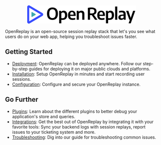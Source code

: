 <p align="center">
  <a href="https://docs.openreplay.com">
    <img src="static/media/logo.svg" >
  </a>
</p>

OpenReplay is an open-source session replay stack that let's you see what users do on your web app, helping you troubleshoot issues faster.

## Getting Started
- [Deployment](https://docs.openreplay.com//deployment): OpenReplay can be deployed anywhere. Follow our step-by-step guides for deploying it on major public clouds and platforms.
- [Installation](https://docs.openreplay.com//installation/setup-or): Setup OpenReplay in minutes and start recording user sessions.
- [Configuration](https://docs.openreplay.com//configuration.md): Configure and secure your OpenReplay instance.

## Go Further
- [Plugins](https://docs.openreplay.com//plugins): Learn about the different plugins to better debug your application's store and queries.
- [Integrations](https://docs.openreplay.com//integrations): Get the best out of OpenReplay by integrating it with your favorite tools: Sync your backend logs with session replays, report issues to your ticketing system and more.
- [Troubleshooting](https://docs.openreplay.com//troubleshooting/session-recording-issues): Dig into our guide for troubleshooting common issues.
